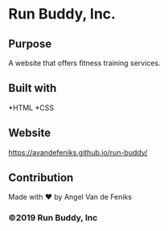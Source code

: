 # Run Buddy, Inc.

## Purpose
A website that offers fitness training services.

## Built with
*HTML
*CSS 

## Website
https://avandefeniks.github.io/run-buddy/

## Contribution
Made with ❤️ by Angel Van de Feniks

### ©2019 Run Buddy, Inc
